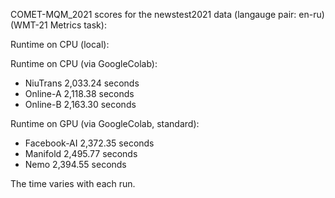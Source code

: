 COMET-MQM_2021 scores for the newstest2021 data (langauge pair: en-ru)(WMT-21 Metrics task):

Runtime on CPU (local):

Runtime on CPU (via GoogleColab):
- NiuTrans 2,033.24 seconds
- Online-A 2,118.38 seconds
- Online-B 2,163.30 seconds

Runtime on GPU (via GoogleColab, standard):

- Facebook-AI 2,372.35 seconds
- Manifold 2,495.77 seconds
- Nemo 2,394.55 seconds

The time varies with each run.

